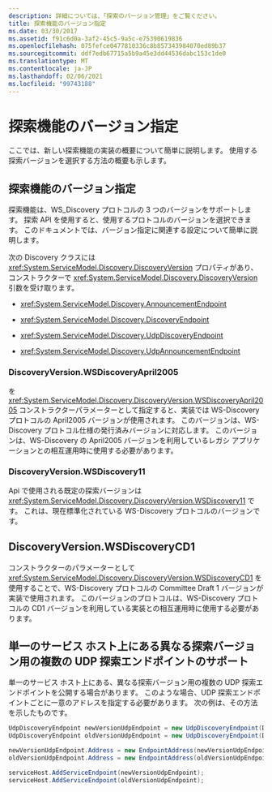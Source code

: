 ```yaml
---
description: 詳細については、「探索のバージョン管理」をご覧ください。
title: 探索機能のバージョン指定
ms.date: 03/30/2017
ms.assetid: f91c6d0a-3af2-45c5-9a5c-e75390619836
ms.openlocfilehash: 075fefce0477810336c8b857343984070ed89b37
ms.sourcegitcommit: ddf7edb67715a5b9a45e3dd44536dabc153c1de0
ms.translationtype: MT
ms.contentlocale: ja-JP
ms.lasthandoff: 02/06/2021
ms.locfileid: "99743188"
---
```

# <a name="discovery-versioning"></a>探索機能のバージョン指定

ここでは、新しい探索機能の実装の概要について簡単に説明します。 使用する探索バージョンを選択する方法の概要も示します。

## <a name="discovery-versioning"></a>探索機能のバージョン指定

探索機能は、WS_Discovery プロトコルの 3 つのバージョンをサポートします。 探索 API を使用すると、使用するプロトコルのバージョンを選択できます。 このドキュメントでは、バージョン指定に関連する設定について簡単に説明します。

次の Discovery クラスには <xref:System.ServiceModel.Discovery.DiscoveryVersion> プロパティがあり、コンストラクターで <xref:System.ServiceModel.Discovery.DiscoveryVersion> 引数を受け取ります。

- <xref:System.ServiceModel.Discovery.AnnouncementEndpoint>

- <xref:System.ServiceModel.Discovery.DiscoveryEndpoint>

- <xref:System.ServiceModel.Discovery.UdpDiscoveryEndpoint>

- <xref:System.ServiceModel.Discovery.UdpAnnouncementEndpoint>

### <a name="discoveryversionwsdiscoveryapril2005"></a>DiscoveryVersion.WSDiscoveryApril2005

を <xref:System.ServiceModel.Discovery.DiscoveryVersion.WSDiscoveryApril2005> コンストラクターパラメーターとして指定すると、実装では WS-Discovery プロトコルの April2005 バージョンが使用されます。 このバージョンは、WS-Discovery プロトコル仕様の発行済みバージョンに対応します。 このバージョンは、WS-Discovery の April2005 バージョンを利用しているレガシ アプリケーションとの相互運用時に使用する必要があります。

### <a name="discoveryversionwsdiscovery11"></a>DiscoveryVersion.WSDiscovery11

Api で使用される既定の探索バージョンは <xref:System.ServiceModel.Discovery.DiscoveryVersion.WSDiscovery11> です。 これは、現在標準化されている WS-Discovery プロトコルのバージョンです。

## <a name="discoveryversionwsdiscoverycd1"></a>DiscoveryVersion.WSDiscoveryCD1

コンストラクターのパラメーターとして <xref:System.ServiceModel.Discovery.DiscoveryVersion.WSDiscoveryCD1> を使用することで、WS-Discovery プロトコルの Committee Draft 1 バージョンが実装で使用されます。 このバージョンのプロトコルは、WS-Discovery プロトコルの CD1 バージョンを利用している実装との相互運用時に使用する必要があります。

## <a name="supporting-multiple-udp-discovery-endpoints-for-different-discovery-versions-on-a-single-service-host"></a>単一のサービス ホスト上にある異なる探索バージョン用の複数の UDP 探索エンドポイントのサポート

単一のサービス ホスト上にある、異なる探索バージョン用の複数の UDP 探索エンドポイントを公開する場合があります。 このような場合、UDP 探索エンドポイントごとに一意のアドレスを指定する必要があります。 次の例は、その方法を示したものです。

```csharp
UdpDiscoveryEndpoint newVersionUdpEndpoint = new UdpDiscoveryEndpoint(DiscoveryVersion.WSDiscovery11);
UdpDiscoveryEndpoint oldVersionUdpEndpoint = new UdpDiscoveryEndpoint(DiscoveryVersion.WSDiscoveryApril2005);

newVersionUdpEndpoint.Address = new EndpointAddress(newVersionUdpEndpoint.Address.Uri.ToString() + "/version11");
oldVersionUdpEndpoint.Address = new EndpointAddress(oldVersionUdpEndpoint.Address.Uri.ToString() + "/versionApril2005");

serviceHost.AddServiceEndpoint(newVersionUdpEndpoint);
serviceHost.AddServiceEndpoint(oldVersionUdpEndpoint);
```
